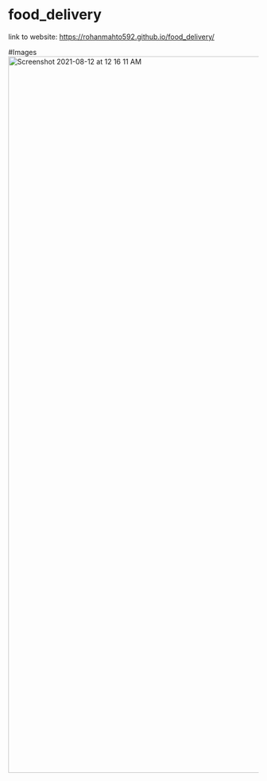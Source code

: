 # food_delivery
link to website:  https://rohanmahto592.github.io/food_delivery/

#Images
<img width="1440" alt="Screenshot 2021-08-12 at 12 16 11 AM" src="https://user-images.githubusercontent.com/68339841/129085806-2eb06a4a-b492-4a7d-a971-56fc898343b5.png">
